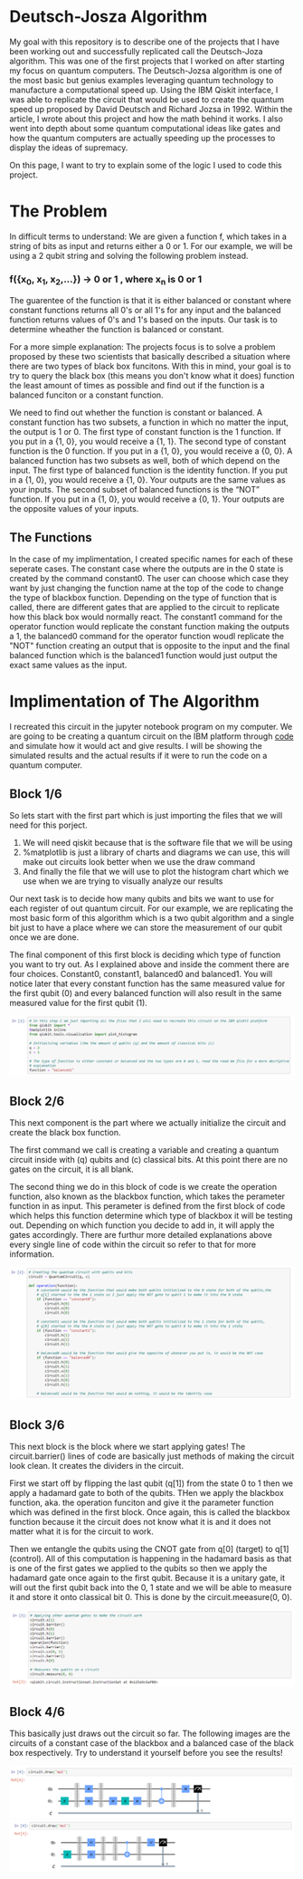 # Deutsch-Josza Algorithm
My goal with this repository is to describe one of the projects that I have been working out and successfully replicated call the Deutsch-Joza algorithm. This was one of the first projects that I worked on after starting my focus on quantum computers. The Deutsch-Jozsa algorithm is one of the most basic but genius examples leveraging quantum technology to manufacture a computational speed up. Using the IBM Qiskit interface, I was able to replicate the circuit that would be used to create the quantum speed up proposed by David Deutsch and Richard Jozsa in 1992. Within the article, I wrote about this project and how the math behind it works. I also went into depth about some quantum computational ideas like gates and how the quantum computers are actually speeding up the processes to display the ideas of supremacy.

On this page, I want to try to explain some of the logic I used to code this project.

# The Problem
In difficult terms to understand: We are given a function f, which takes in a string of bits as input and returns either a 0 or 1. For our example, we will be using a 2 qubit string and solving the following problem instead. 
### f({x<sub>0</sub>, x<sub>1</sub>, x<sub>2</sub>,...}) → 0 or 1 , where x<sub>n</sub> is 0 or 1
The guarentee of the function is that it is either balanced or constant where constant functions returns all 0's or all 1's for any input and the balanced function returns values of 0's and 1's based on the inputs. Our task is to determine wheather the function is balanced or constant.

For a more simple explanation: The projects focus is to solve a problem proposed by these two scientists that basically described a situation where there are two types of black box funcitons. With this in mind, your goal is to try to query the black box (this means you don't know what it does) function the least amount of times as possible and find out if the function is a balanced funciton or a constant function.

We need to find out whether the function is constant or balanced. A constant function has two subsets, a function in which no matter the input, the output is 1 or 0. The first type of constant function is the 1 function. If you put in a {1, 0}, you would receive a {1, 1}. The second type of constant function is the 0 function. If you put in a {1, 0}, you would receive a {0, 0}. A balanced function has two subsets as well, both of which depend on the input. The first type of balanced function is the identity function. If you put in a {1, 0}, you would receive a {1, 0}. Your outputs are the same values as your inputs. The second subset of balanced functions is the “NOT” function. If you put in a {1, 0}, you would receive a {0, 1}. Your outputs are the opposite values of your inputs.

## The Functions
In the case of my implimentation, I created specific names for each of these seperate cases. The constant case where the outputs are in the 0 state is created by the command constant0. The user can choose which case they want by just changing the function name at the top of the code to change the type of blackbox function. Depending on the type of function that is called, there are different gates that are applied to the circuit to replicate how this black box would normally react. The constant1 command for the operator function would replicate the constant function making the outputs a 1, the balanced0 command for the operator function woudl replicate the "NOT" function creating an output that is opposite to the input and the final balanced function which is the balanced1 function would just output the exact same values as the input. 

# Implimentation of The Algorithm
I recreated this circuit in the jupyter notebook program on my computer. We are going to be creating a quantum circuit on the IBM platform through [code](https://github.com/Aryaan962/deutsch-josza-algorithm/edit/master/Python%20Code) and simulate how it would act and give results. I will be showing the simulated results and the actual results if it were to run the code on a quantum computer.

## Block 1/6
So lets start with the first part which is just importing the files that we will need for this porject.
1. We will need qiskit because that is the software file that we will be using
2. %matplotlib is just a library of charts and diagrams we can use, this will make out circuits look better when we use the draw command
3. And finally the file that we will use to plot the histogram chart which we use when we are trying to visually analyze our results

Our next task is to decide how many qubits and bits we want to use for each register of out quantum circuit. For our example, we are replicating the most basic form of this algorithm which is a two qubit algorithm and a single bit just to have a place where we can store the measurement of our qubit once we are done.

The final component of this first block is deciding which type of function you want to try out. As I explained above and inside the comment there are four choices. Constant0, constant1, balanced0 and balanced1. You will notice later that every constant function has the same measured value for the first qubit (0) and every balanced function will also result in the same measured value for the first qubit (1).

![alt text](images/Deutsch-Josza1.PNG)

## Block 2/6
This next component is the part where we actually initialize the circuit and create the black box function.

The first command we call is creating a variable and creating a quantum circuit inside with (q) qubits and (c) classical bits. At this point there are no gates on the circuit, it is all blank.

The second thing we do in this block of code is we create the operation function, also known as the blackbox function, which takes the perameter function in as input. This perameter is defined from the first block of code which helps this function determine which type of blackbox it will be testing out. Depending on which function you decide to add in, it will apply the gates accordingly. There are furthur more detailed explanations above every single line of code within the circuit so refer to that for more information.

![alt text](images/Deutsch-Josza2.PNG)

## Block 3/6
This next block is the block where we start applying gates! The circuit.barrier() lines of code are basically just methods of making the circuit look clean. It creates the dividers in the circuit.

First we start off by flipping the last qubit (q[1]) from the state 0 to 1 then we apply a hadamard gate to both of the qubits. THen we apply the blackbox function, aka. the operation funciton and give it the parameter function which was defined in the first block. Once again, this is called the blackbox function because it the circuit does not know what it is and it does not matter what it is for the circuit to work.

Then we entangle the qubits using the CNOT gate from q[0] (target) to q[1] (control). All of this computation is happening in the hadamard basis as that is one of the first gates we applied to the qubits so then we apply the hadamard gate once again to the first qubit. Because it is a unitary gate, it will out the first qubit back into the 0, 1 state and we will be able to measure it and store it onto classical bit 0. This is done by the circuit.meeasure(0, 0).

![alt text](images/Deutsch-Josza3.PNG)

## Block 4/6
This basically just draws out the circuit so far. The following images are the circuits of a constant case of the blackbox and a balanced case of the black box respectively. Try to understand it yourself before you see the results!

![alt text](images/Deutsch-Josza4-constant.PNG) ![alt text](images/Deutsch-Josza4-balanced.PNG)
